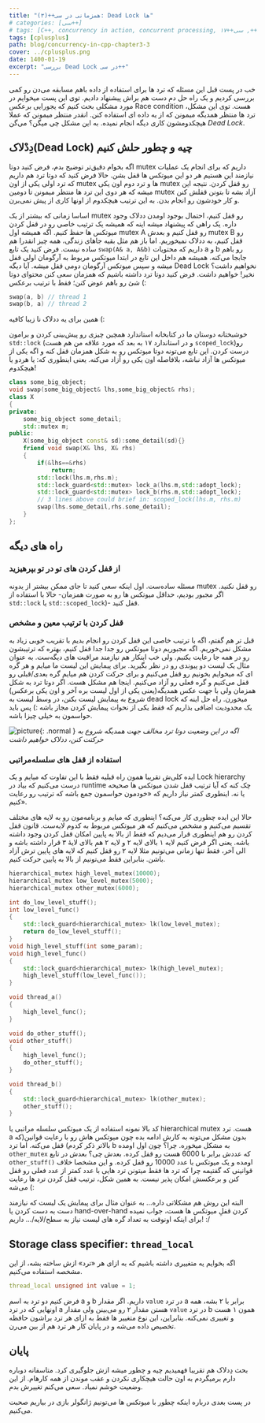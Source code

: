 ```yaml
---
title: "همزمانی در سی++(۳): Dead Lock ها"
# categories: [سی++]
# tags: [C++, concurrency in action, concurrent processing, موازی کاری, همزمانی, سی++, سی++۱۷, shared data, mutex, "std::mutex", میوتکس, "Dead Lock", ددلاک, "std::lock", "std::scoped_lock", "thread_local", "Storage class specifier", thread, multithread, multi thread, multi threading, چند نخی, برنامه نویسی چند نخی]
tags: [cplusplus]
path: blog/concurrency-in-cpp-chapter3-3
cover: ../cplusplus.png
date: 1400-01-19
excerpt: "بررسی Dead Lock در سی++"
---
```


خب در پست قبل این مسئله که ترد ها برای استفاده از داده باهم مسابقه می‌دن رو کمی بررسی کردیم و یک راه حل دم دست هم براش پیشنهاد دادیم. توی این پست میخوایم در مورد مشکلی بحث کنیم که یجورایی برعکس Race condition هست. توی این مشکل، ترد ها منتظر همدیگه میمونن که از یه داده ای استفاده کنن. انقدر منتظر میمونن که عملا هیچکدومشون کاری دیگه انجام نمیده. به این مشکل چی میگن؟ می‌گن *Dead Lock*.

## دِدْلاک(Dead Lock) چیه و چطور حلش کنیم

اگه بخوام دقیق‌تر توضیح بدم، فرض کنید دوتا mutex داریم که برای انجام یک عملیات نیازمند این هستیم هر دو این میوتکس ها قفل بشن. حالا فرض کنید که دوتا ترد هم داریم که ترد اولی یکی از اون mutex ها و ترد دوم اون یکی mutex رو قفل کردن. نتیجه این میشه که هر دوی این ترد ها منتظر میمونن تا دومین mutex آزاد بشه تا بتونن قفلش کنن و کار خودشون رو انجام بدن. به این ترتیب هیچکدوم از اونها کاری از پیش نمی‌برن.

اساسا زمانی که بیشتر از یک mutex رو قفل کنیم، احتمال بوجود اومدن ددلاک وجود داره. یک راهی که پیشنهاد میشه اینه که همیشه یک ترتیب خاصی رو در قفل کردن میوتکس ها حفظ کنیم. اگه همیشه اول mutex A رو قفل کنیم و بعدش mutex B رو قفل کنیم، به ددلاک نمیخوریم. اما باز هم مثل بقیه جاهای زندگی، همه چیز انقدرا هم ساده نیست. فرض کنید یک تابع `swap(A& a, A&b)` داریم که محتویات a و b رو باهم جابجا می‌کنه. همیشه هم داخل این تابع در ابتدا میوتکس مربوط به آرگومان اولی قفل میشه و سپس میوتکس آرگومان دومی قفل میشه. آیا دیگه Dead Lock نخواهیم داشت؟ نخیر! خواهیم داشت. فرض کنید دوتا ترد داشته باشیم که همزمان سعی کنن محتوای دوتا شئ رو باهم عوض کنن؛ فقط با ترتیب برعکس (:

```cpp
swap(a, b) // thread 1
swap(b, a) // thread 2
```

همین برای یه ددلاک نا زیبا کافیه (:

خوشبختانه دوستان ما در کتابخانه استاندارد همچین چیزی رو پیش‌بینی کردن و برامون `std::lock` (و در استاندارد ۱۷ به بعد که مورد علاقه من هم هست `scoped_lock`)رو درست کردن. این تابع می‌تونه دوتا ‌میوتکس رو به شکل همزمان قفل کنه و اگه یکی از میوتکس ها آزاد نباشه، بلافاصله اون یکی رو آزاد می‌کنه. یعنی اینطوری که: یا هردو یا هیچکدوم!

```cpp
class some_big_object;
void swap(some_big_object& lhs,some_big_object& rhs);
class X
{
private:
    some_big_object some_detail;
    std::mutex m;
public:
    X(some_big_object const& sd):some_detail(sd){}
    friend void swap(X& lhs, X& rhs)
    {
        if(&lhs==&rhs)
            return;
        std::lock(lhs.m,rhs.m);
        std::lock_guard<std::mutex> lock_a(lhs.m,std::adopt_lock);
        std::lock_guard<std::mutex> lock_b(rhs.m,std::adopt_lock);
        // 3 lines above could brief in: scoped_lock(lhs.m, rhs.m)
        swap(lhs.some_detail,rhs.some_detail);
    }
};
```

## راه های دیگه

### از قفل کردن های تو در تو بپرهیزید

مسئله ساده‌ست. اول اینکه سعی کنید تا جای ممکن بیشتر از یدونه mutex رو قفل نکنید. اگر مجبور بودیم، حداقل میوتکس ها رو به صورت همزمان- حالا با استفاده از `std::lock` یا `std::scoped_lock`)- قفل کنید.

### قفل کردن با ترتیب معین و مشخص

قبل تر هم گفتم، اگه با ترتیب خاصی این قفل کردن رو انجام بدیم با تقریب خوبی زیاد به مشکل نمی‌خوریم. اگه مجبوریم دوتا میوتکس رو جدا جدا قفل کنیم، بهتره که ترتیبشون رو در همه جا رعایت بکنیم. ولی خب اینکار هم نیازمند مراقبت های دیگه‌ست. به عنوان مثال یک لیست دو پیوندی رو در نظر بگیرید. برای پیمایش این  لیست ما میایم و هر گره ای که میخوایم بخونیم رو قفل می‌کنیم و برای حرکت کردن هم میایم گره بعدی/قبلی رو قفل می‌کنیم و گره فعلی رو آزاد می‌کنیم. اینجا هم مشکل هست. اگر دوتا ترد به شکل همزمان ولی با جهت عکس همدیگه(یعنی یکی از اول لیست بره آخر و اون یکی برعکس) شروع به پیمایش لیست بکنن، در وسط لیست به dead lock میخورن. راه حل اینه که یک محدودیت اضافی بذاریم که فقط یکی از نحوات پیمایش کردن مجاز باشه :) پس باید حواسمون به خیلی چیزا باشه.

![picture](https://mark.nl.tab.digital/s/Ejd85qkYcKAAP84/preview){: .normal }
_اگه در این وضعیت دوتا ترد مخالف جهت همدیگه شروع به حرکتت کنن،‌ ددلاک خواهیم داشت_

### استفاده از قفل های سلسله‌مراتبی

ایده کلی‌ش تقریبا همون راه قبلیه فقط با این تفاوت که میایم و یک Lock hierarchy درست می‌کنیم که بیاد در runtime چک کنه که آیا ترتیب قفل شدن میوتکس ها صحیحه یا نه. اینطوری کمتر نیاز داریم که «خودمون حواسمون جمع باشه که ترتیب رو رعایت کنیم».

حالا این ایده چطوری کار می‌کنه؟ اینطوری که میایم و برنامه‌مون رو به لایه های مختلف تقسیم می‌کنیم و مشخص می‌کنیم که هر میوتکس مربوط به کدوم لایه‌ست. قانون قفل کردن رو هم اینطوری قرار می‌دیم که فقط از بالا به پایین امکان قفل کردن وجود داشته باشه. یعنی اگر فرض کنیم لایه ۱ بالای لایه ۲ و لایه ۲ هم بالای لایهٔ ۳ قرار داشته باشه و الی آخر، فقط تنها زمانی می‌تونیم مثلا لایه ۲ رو قفل کنیم که لایه های پایین ترش آزاد باشن. بنابراین فقط می‌تونیم از بالا به پایین حرکت کنیم.

```cpp
hierarchical_mutex high_level_mutex(10000);
hierarchical_mutex low_level_mutex(5000);
hierarchical_mutex other_mutex(6000);

int do_low_level_stuff();
int low_level_func()
{
	std::lock_guard<hierarchical_mutex> lk(low_level_mutex);
	return do_low_level_stuff();
}
void high_level_stuff(int some_param);
void high_level_func()
{
	std::lock_guard<hierarchical_mutex> lk(high_level_mutex);
	high_level_stuff(low_level_func());
}

void thread_a()
{
	high_level_func();
}

void do_other_stuff();
void other_stuff()
{
	high_level_func();
	do_other_stuff();
}

void thread_b()
{
	std::lock_guard<hierarchical_mutex> lk(other_mutex);
	other_stuff();
}

```
کد بالا نمونه استفاده از یک میوتکس سلسله مراتبی یا hierarchical mutex هست. ترد a بدون مشکل می‌تونه به کارش ادامه بده چون میوتکس هاش رو با رعایت قوانین(که بالاتر ذکر کردم) قفل می‌کنه. اما ترد b به مشکل میخوره. چرا؟ چون اول اومده `other_mutex` که عددش برابر با 6000 هست رو قفل کرده. بعدش چی؟ بعدش در تابع `other_stuff()` اومده و یک میوتکس با عدد 10000 رو قفل کرده. و این مشخصا خلاف قوانینی که گفتیمه چرا که ترد ها فقط میتونن ترد هایی با عدد کمتر از عدد فعلی رو قفل کنن و برعکسش امکان پذیر نیست. به همین شکل، ترتیب قفل کردن ترد ها رعایت می‌شه (: 

البته این روش هم مشکلاتی داره... به عنوان مثال برای پیمایش یک لیست که نیازمند دست به دست کردن یا hand-over-hand کردن قفلِ میوتکس ها هست، جواب نمیده برای اینکه اونوقت به تعداد گره های لیست نیاز به سطح/لایه/... داریم! :/

## Storage class specifier: `thread_local`

اگه بخوایم یه متغییری داشته باشیم که به ازای هر «ترد» ازش ساخته بشه، از این مشخصه استفاده می‌کنیم.

```cpp
thread_local unsigned int value = 1; 
```
فرض کنیم دو ترد به اسم a و b داریم. اگر مقدار `value` در ترد a برابر با ۲ بشه، همه اونهایی که در ترد a هستن مقدار ۲ رو می‌بینن ولی مقدار `value` در ترد b همون ۱ هست و تغییری نمی‌کنه. بنابراین، این نوع متغییر ها فقط به ازای هر ترد براشون حافظه تخصیص داده می‌شه و در پایان کار هر ترد هم از بین می‌رن.

## پایان

بحث دِدلاک هم تقریبا فهمیدیم چیه و چطور میشه ازش جلوگیری کرد. متاسفانه دوباره دارم برمیگردم به اون حالت هیچکاری نکردن و عقب موندن از همه کارهام. از این وضعیت خوشم نمیاد. سعی می‌کنم تغییرش بدم.

در پست بعدی درباره اینکه چطور با میوتکس ها می‌تونیم ژانگولر بازی در بیاریم صحبت می‌کنیم.
















